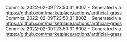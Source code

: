 Commits: 2022-02-09T23:50:31.800Z - Generated via https://github.com/marketplace/actions/artificial-grass
<br>
Commits: 2022-02-09T23:50:31.800Z - Generated via https://github.com/marketplace/actions/artificial-grass
<br>
Commits: 2022-02-09T23:50:31.800Z - Generated via https://github.com/marketplace/actions/artificial-grass
<br>
